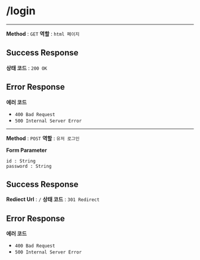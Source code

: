 # /login



---

**Method** : `GET`
**역할** : `html 페이지`

## Success Response
**상태 코드** : `200 OK`
## Error Response
**에러 코드** 
- `400 Bad Request`
- `500 Internal Server Error`

---


**Method** : `POST`
**역할** : `유저 로그인`

**Form Parameter**
``` 
id : String
password : String

```


## Success Response
**Rediect Url** : `/`
**상태 코드** : `301 Redirect`
## Error Response
**에러 코드** 
- `400 Bad Request`
- `500 Internal Server Error`

